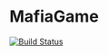 # MafiaGame
[![Build Status](https://travis-ci.org/Krock21rus/MafiaGame.svg?branch=master)](https://travis-ci.org/Krock21rus/MafiaGame)
